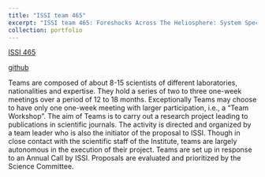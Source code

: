 ```yaml
---
title: "ISSI team 465"
excerpt: "ISSI team 465: Foreshocks Across The Heliosphere: System Specific Or Universal Physical Processes? <br/><img src='/images/ISSI465.jpg'>"
collection: portfolio
---
```


[ISSI 465](https://www.issibern.ch/teams/heliosysspec/)

[github](https://github.com/SavvasRaptis/ISSI-International-Team-465)

Teams are composed of about 8-15 scientists of different laboratories, nationalities and expertise. They hold a series of two to three one-week meetings over a period of 12 to 18 months. Exceptionally Teams may choose to have only one one-week meeting with larger participation, i.e., a “Team Workshop”. The aim of Teams is to carry out a research project leading to publications in scientific journals. The activity is directed and organized by a team leader who is also the initiator of the proposal to ISSI. Though in close contact with the scientific staff of the Institute, teams are largely autonomous in the execution of their project. Teams are set up in response to an Annual Call by ISSI. Proposals are evaluated and prioritized by the Science Committee.
